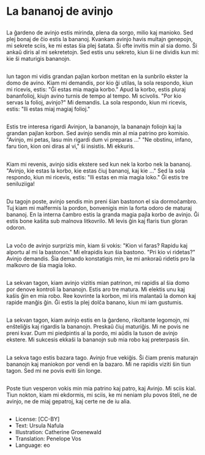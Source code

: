 # La bananoj de avinjo

##
La ĝardeno de avinjo estis mirinda, plena da sorgo, milio kaj manioko. Sed plej bonaj de ĉio estis la bananoj. Kvankam avinjo havis multajn genepojn, mi sekrete sciis, ke mi estas ŝia plej ŝatata. Ŝi ofte invitis min al sia domo. Ŝi ankaŭ diris al mi sekretetojn. Sed estis unu sekreto, kiun ŝi ne dividis kun mi: kie ŝi maturigis bananojn.

##
Iun tagon mi vidis grandan pajlan korbon metitan en la sunbrilo ekster la domo de avino. Kiam mi demandis, por kio ĝi utilas, la sola respondo, kiun mi ricevis, estis: "Ĝi estas mia magia korbo." Apud la korbo, estis pluraj bananfolioj, kiujn avino turnis de tempo al tempo. Mi scivolis. "Por kio servas la folioj, avinjo?" Mi demandis. La sola respondo, kiun mi ricevis, estis: "Ili estas miaj magiaj folioj."

##
Estis tre interesa rigardi Avinjon, la bananojn, la bananajn foliojn kaj la grandan pajlan korbon. Sed avinjo sendis min al mia patrino pro komisio. "Avinjo, mi petas, lasu min rigardi dum vi preparas ..." "Ne obstinu, infano, faru tion, kion oni diras al vi," ŝi insistis. Mi ekkuris.

##
Kiam mi revenis, avinjo sidis ekstere sed kun nek la korbo nek la bananoj. "Avinjo, kie estas la korbo, kie estas ĉiuj bananoj, kaj kie ..." Sed la sola respondo, kiun mi ricevis, estis: "Ili estas en mia magia loko." Ĝi estis tre seniluziiga!

##
Du tagojn poste, avinjo sendis min preni ŝian bastonon el sia dormoĉambro. Tuj kiam mi malfermis la pordon, bonvenigis min la forta odoro de maturaj bananoj. En la interna ĉambro estis la granda magia pajla korbo de avinjo. Ĝi estis bone kaŝita sub malnova litkovrilo. Mi levis ĝin kaj flaris tiun gloran odoron.

##
La voĉo de avinjo surprizis min, kiam ŝi vokis: "Kion vi faras? Rapidu kaj alportu al mi la bastonon." Mi elrapidis kun ŝia bastono. "Pri kio vi ridetas?" Avinjo demandis. Ŝia demando konstatigis min, ke mi ankoraŭ ridetis pro la malkovro de ŝia magia loko.

##
La sekvan tagon, kiam avinjo vizitis mian patrinon, mi rapidis al ŝia domo por denove kontroli la bananojn. Estis aro tre matura. Mi elektis unu kaj kaŝis ĝin en mia robo. Ree kovrinte la korbon, mi iris malantaŭ la domon kaj rapide manĝis ĝin. Ĝi estis la plej dolĉa banano, kiun mi iam gustumis.

##
La sekvan tagon, kiam avinjo estis en la ĝardeno, rikoltante legomojn, mi enŝteliĝis kaj rigardis la bananojn. Preskaŭ ĉiuj maturiĝis. Mi ne povis ne preni kvar. Dum mi piedpintis al la pordo, mi aŭdis la tuson de avinjo ekstere. Mi sukcesis ekkaŝi la bananojn sub mia robo kaj preterpasis ŝin.

##
La sekva tago estis bazara tago. Avinjo frue vekiĝis. Ŝi ĉiam prenis maturajn bananojn kaj maniokon por vendi en la bazaro. Mi ne rapidis viziti ŝin tiun tagon. Sed mi ne povis eviti ŝin longe.

##
Poste tiun vesperon vokis min mia patrino kaj patro, kaj Avinjo. Mi sciis kial. Tiun nokton, kiam mi ekdormis, mi sciis, ke mi neniam plu povos ŝteli, ne de avinjo, ne de miaj gepatroj, kaj certe ne de iu alia.

##
* License: [CC-BY]
* Text: Ursula Nafula
* Illustration: Catherine Groenewald
* Translation: Penelope Vos
* Language: eo
